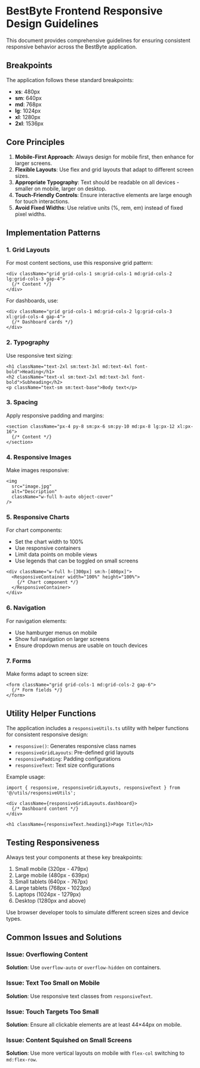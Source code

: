 # BestByte Frontend Responsive Design Guidelines

This document provides comprehensive guidelines for ensuring consistent responsive behavior across the BestByte application.

## Breakpoints

The application follows these standard breakpoints:

- **xs**: 480px
- **sm**: 640px
- **md**: 768px
- **lg**: 1024px
- **xl**: 1280px
- **2xl**: 1536px

## Core Principles

1. **Mobile-First Approach**: Always design for mobile first, then enhance for larger screens.
2. **Flexible Layouts**: Use flex and grid layouts that adapt to different screen sizes.
3. **Appropriate Typography**: Text should be readable on all devices - smaller on mobile, larger on desktop.
4. **Touch-Friendly Controls**: Ensure interactive elements are large enough for touch interactions.
5. **Avoid Fixed Widths**: Use relative units (%, rem, em) instead of fixed pixel widths.

## Implementation Patterns

### 1. Grid Layouts

For most content sections, use this responsive grid pattern:

```tsx
<div className="grid grid-cols-1 sm:grid-cols-1 md:grid-cols-2 lg:grid-cols-3 gap-4">
  {/* Content */}
</div>
```

For dashboards, use:

```tsx
<div className="grid grid-cols-1 md:grid-cols-2 lg:grid-cols-3 xl:grid-cols-4 gap-4">
  {/* Dashboard cards */}
</div>
```

### 2. Typography

Use responsive text sizing:

```tsx
<h1 className="text-2xl sm:text-3xl md:text-4xl font-bold">Heading</h1>
<h2 className="text-xl sm:text-2xl md:text-3xl font-bold">Subheading</h2>
<p className="text-sm sm:text-base">Body text</p>
```

### 3. Spacing

Apply responsive padding and margins:

```tsx
<section className="px-4 py-8 sm:px-6 sm:py-10 md:px-8 lg:px-12 xl:px-16">
  {/* Content */}
</section>
```

### 4. Responsive Images

Make images responsive:

```tsx
<img 
  src="image.jpg" 
  alt="Description"
  className="w-full h-auto object-cover" 
/>
```

### 5. Responsive Charts

For chart components:

- Set the chart width to 100%
- Use responsive containers
- Limit data points on mobile views
- Use legends that can be toggled on small screens

```tsx
<div className="w-full h-[300px] sm:h-[400px]">
  <ResponsiveContainer width="100%" height="100%">
    {/* Chart component */}
  </ResponsiveContainer>
</div>
```

### 6. Navigation

For navigation elements:

- Use hamburger menus on mobile
- Show full navigation on larger screens
- Ensure dropdown menus are usable on touch devices

### 7. Forms

Make forms adapt to screen size:

```tsx
<form className="grid grid-cols-1 md:grid-cols-2 gap-6">
  {/* Form fields */}
</form>
```

## Utility Helper Functions

The application includes a `responsiveUtils.ts` utility with helper functions for consistent responsive design:

- `responsive()`: Generates responsive class names
- `responsiveGridLayouts`: Pre-defined grid layouts
- `responsivePadding`: Padding configurations
- `responsiveText`: Text size configurations

Example usage:

```tsx
import { responsive, responsiveGridLayouts, responsiveText } from '@/utils/responsiveUtils';

<div className={responsiveGridLayouts.dashboard}>
  {/* Dashboard content */}
</div>

<h1 className={responsiveText.heading1}>Page Title</h1>
```

## Testing Responsiveness

Always test your components at these key breakpoints:

1. Small mobile (320px - 479px)
2. Large mobile (480px - 639px)
3. Small tablets (640px - 767px)
4. Large tablets (768px - 1023px)
5. Laptops (1024px - 1279px)
6. Desktop (1280px and above)

Use browser developer tools to simulate different screen sizes and device types.

## Common Issues and Solutions

### Issue: Overflowing Content
**Solution**: Use `overflow-auto` or `overflow-hidden` on containers.

### Issue: Text Too Small on Mobile
**Solution**: Use responsive text classes from `responsiveText`.

### Issue: Touch Targets Too Small
**Solution**: Ensure all clickable elements are at least 44×44px on mobile.

### Issue: Content Squished on Small Screens
**Solution**: Use more vertical layouts on mobile with `flex-col` switching to `md:flex-row`.
